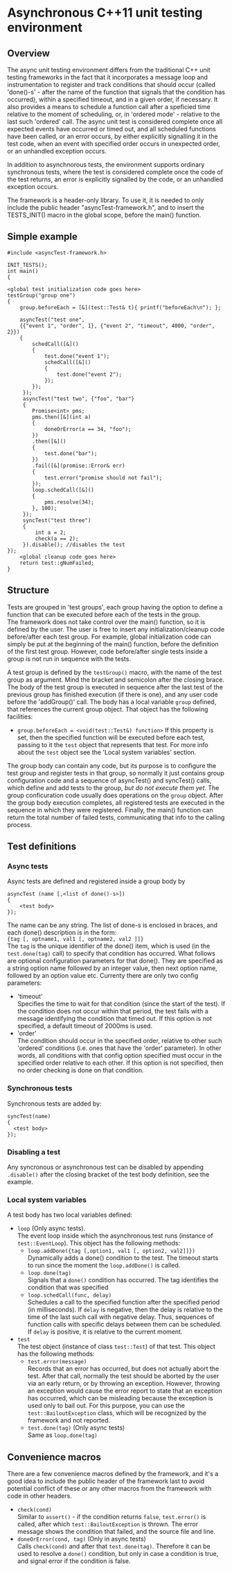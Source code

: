 # Asynchronous C++11 unit testing environment

## Overview

The async unit testing environment differs from the traditional C++ unit testing frameworks in the fact that it
incorporates a message loop and instrumentation to register and track conditions that should occur
(called 'done()-s' - after the name of the function that signals that the condition has occurred),
within a specified timeout, and in a given order, if necessary. It also provides a means to schedule a function call after
a speficied time relative to the moment of scheduling, or, in 'ordered mode' - relative to the last such 'ordered' call.
The async unit test is considered complete once all expected events have occurred or timed out, and all scheduled functions
have been called, or an error occurs, by either explicitly signalling it in the test code, when an event with specified
order occurs in unexpected order, or an unhandled exception occurs.  

In addition to asynchnorous tests, the environment supports ordinary synchronous tests, where the test is considered complete
once the code of the test returns, an error is explicitly signalled by the code, or an unhandled exception occurs.  

The framework is a header-only library. To use it, it is needed to only include the public header "asyncTest-framework.h",
and to insert the TESTS_INIT() macro in the global scope, before the main() function.  
 
## Simple example
```
#include <asyncTest-framework.h>

INIT_TESTS();
int main()
{

<global test initialization code goes here>
testGroup("group one")
{
    group.beforeEach = [&](test::Test& t){ printf("beforeEach\n"); };

    asyncTest("test one",
    {{"event 1", "order", 1}, {"event 2", "timeout", 4000, "order", 2}})
    {
        schedCall([&]()
        {
            test.done("event 1");
            schedCall([&]()
            {
                test.done("event 2");
            });
        });
     });
     asyncTest("test two", {"foo", "bar"}
     {
        Promise<int> pms;
        pms.then([&](int a)
        {
            doneOrError(a == 34, "foo");
        })
        .then([&]()
        {
            test.done("bar");
        })
        .fail([&](promise::Error& err)
        {
            test.error("promise should not fail");
        });
        loop.schedCall([&]()
        {
            pms.resolve(34);
        }, 100);
     });
     syncTest("test three")
     {
         int a = 2;
         check(a == 2);
     }).disable(); //disables the test
});
    <global cleanup code goes here>
    return test::gNumFailed;
} 
```

## Structure

Tests are grouped in 'test groups', each group having the option to define a function that can be executed before each of the
tests in the group.  
The framework does not take control over the main() function, so it is defined by the user. The user is free to insert any
initialization/cleanup code before/after each test group. For example, global initialization code can simply be put at the
beginning of the main() function, before the definition of the first test group. However, code before/after single tests
inside a group is not run in sequence with the tests.  

A test group is defined by the `testGroup()` macro, with the name of the test group as argument.
Mind the bracket and semicolon after the closing brace. The body of the test group is executed in sequence after
the last test of the previous group has finished execution (if there is one), and any user code before the 'addGroup()' call.
The body has a local variable `group` defined, that references the current group object. That object has the
following facilities:  
 - `group.beforeEach = <void(test::Test&) function>` If this property is set, then the specified function will be executed
before each test, passing to it the `test` object that represents that test. For more info about the `test` object see
the 'Local system variables' section.  

The group body can contain any code, but its purpose is to configure the test group and register tests in that group,
so normally it just contains group configuration code and a sequence of asyncTest() and syncTest() calls, which define
and add tests to the group, *but do not execute them yet*. The group conficuration code usually does operations on the `group`
object. After the group body execution completes, all registered tests are executed in the sequence in which they were
registered. Finally, the main() function can return the total number of failed tests, communicating that info to the
calling process.  

## Test definitions

### Async tests

Async tests are defined and registered inside a group body by  
```
asyncTest (name [,<list of done()-s>])
{
    <test body>
});
```

The name can be any string. The list of done-s is enclosed in braces, and each done() description is in the form:  
```{tag [, optname1, val1 [, optname2, val2 ]]}```  
The `tag` is the unique identifier of the done() item, which is used (in the `test.done(tag)` call) to specify that
condition has occurred. What follows are optional configuration parameters for that done(). They are specified as a string
option name followed by an integer value, then next option name, followed by an option value etc. Currenty there are
only two config parameters:  
 - 'timeout'  
   Specifies the time to wait for that condition (since the start of the test). If the condition does not occur
   within that period, the test fails with a message identifying the condition that timed out. If this option is not specified,
   a default timeout of 2000ms is used.  
 - 'order'  
   The condition should occur in the specified order, relative to other such 'ordered' conditions (i.e. ones that
   have the 'order' parameter). In other words, all conditions with that config option specified must occur in the specified
   order relative to each other. If this option is not specified, then no order checking is done on that condition.  

### Synchronous tests

Synchronous tests are added by:
```
syncTest(name)
{
  <test body>
});
```  

### Disabling a test

Any syncronous or asynchronous test can be disabled by appending `.disable()` after the closing bracket of the test body
definition, see the example.  

### Local system variables

A test body has two local variables defined:  
 - `loop` (Only async tests).  
   The event loop inside which the asynchronous test runs (instance of `test::EventLoop`).
   This object has the following methods:   
    * `loop.addDone({tag [,option1, val1 [, option2, val2]]})`  
       Dynamically adds a done() condition to the test. The timeout starts to run since the moment the `loop.addDone()`
       is called.  
    * `loop.done(tag)`  
       Signals that a `done()` condition has occurred. The tag identifies the condition that was specified  
    * `loop.schedCall(func, delay)`  
       Schedules a call to the specified function after the specified period (in milliseconds). If `delay` is negative,
       then the delay is relative to the time of the last such call with negative delay. Thus, sequences of
       function calls with specific delays between them can be scheduled.  
       If `delay` is positive, it is relative to the current moment.  
 - `test`  
    The test object (instance of class `test::Test`) of that test. This object has the following methods:  
    * `test.error(message)`  
      Records that an error has occurred, but does not actually abort the test. After that call, normally the test should be
      aborted by the user via an early return, or by throwing an exception. However, throwing an exception would cause the
      error report to state that an exception has occurred, which can be misleading because the exception is used only to
      bail out. For this purpose, you can use the `test::BailoutException` class, which will be recognized by the framework
      and not reported.  
    * `test.done(tag)` (Only async tests)  
      Same as `loop.done(tag)`

## Convenience macros
There are a few convenience macros defined by the framework, and it's a good idea to include the public header of the framework
last to avoid potential conflict of these or any other macros from the framework with code in other headers.  

 - `check(cond)`  
    Similar to `assert()` - if the condition returns `false`, `test.error()` is called, after which
    `test::BailoutException` is thrown. The error message shows the condition that failed, and the source file and line.  
 - `doneOrError(cond, tag)` (Only in async tests)  
    Calls `check(cond)` and after that `test.done(tag)`. Therefore it can be
    used to resolve a `done()` condition, but only in case a condition is true, and signal error if the condition is false.

 

